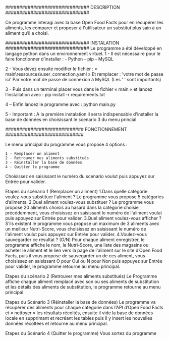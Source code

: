 ############################## DESCRIPTION ##############################

Ce programme interagi avec la base Open Food Facts pour en récupérer les aliments, les comparer
et proposer à l'utilisateur un substitut plus sain à un aliment qu’il a choisi.

############################## INSTALATION ##############################
Le programme a été développé en langage python dans un environnement virtuel.
1 - Il est nécessaire pour le faire fonctionner d’installer :
	- Python
	- pip
	- MySQL

2 - Vous devez ensuite modifier le fichier :
		« main\ressources\user_connection.yaml »
	Et remplacer :
		'votre mot de passe ici'
		Par votre mot de passe de connexion à MySQL (Les ' ' sont importants)

3 - Puis dans un terminal placer vous dans le fichier « main » et lancez l’installation avec :
		pip install -r requirements.txt

4 – Enfin lancez le programme avec :
		python main.py

5 - Important : 
    	A la première instalation il serra indispensable d'installer la base de données en
    	choisissant le scenario 3 du menu princial

############################ FONCTIONNEMENT ############################

Le menu principal du programme vous propose 4 options :

	1 - Remplacer un aliment
	2 - Retrouver mes aliments substitués
	3 - Réinstaller la base de données
	4 - Quitter le programme

Choisissez en saisissant le numéro du scenario voulut puis appuyez sur Entrée pour valider.

Etapes du scénario 1 (Remplacer un aliment)
	1.Dans quelle catégorie voulez-vous substituer l'aliment ?
		Le programme vous propose 5 catégories d’aliments.
	2.Quel aliment voulez-vous substituer ?
		Le programme vous propose 20 aliments choisis au hasard dans la catégorie choisie précédemment,
		vous choisissez en saisissant le numéro de l'aliment voulut puis appuyez sur Entrée pour valider.
	3.Quel aliment voulez-vous afficher ?
		S’ils existent le programme vous propose un maximum de 3 aliments avec un meilleur Nutri-Score,
		vous choisissez en saisissant le numéro de l'aliment voulut puis appuyez sur Entrée pour valider.
	4.Voulez-vous sauvegarder ce résultat ? (O/N)
		Pour chaque aliment enregistrer, le programme affiche le nom, le Nutri-Score, une liste des
		magasins ou acheter le aliment et le lien vers la page de l'aliment sur le site d’Open Food Facts,
		puis il vous propose de sauvegarder un de ces aliment, vous choisissez en saisissant O pour Oui
		ou N pour Non puis appuyez sur Entrée pour valider, le programme retourne au menu principal.

Etapes du scénario 2 (Retrouver mes aliments substitués)
	Le Programme affiche chaque aliment remplacé avec son ou ses aliments de substitution et les détails
	des aliments de substitution, le programme retourne au menu principal.

Etapes du Scénario 3 (Réinstaller la base de données)
	Le programme va récupérer des aliments pour chaque catégorie dans l’API d’Open Food Facts et
	« nettoyer » les résultats récoltés, ensuite il vide la base de données locale en supprimant et
	recréant les tables puis il y insert les nouvelles données récoltées et retourne au menu principal.

Etapes du Scénario 4 (Quitter le programme)
	Vous sortez du programme
